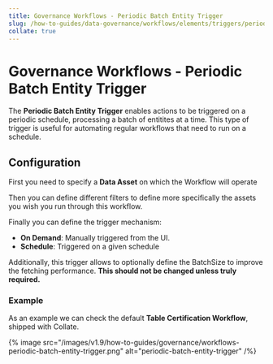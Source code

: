 ```yaml
---
title: Governance Workflows - Periodic Batch Entity Trigger
slug: /how-to-guides/data-governance/workflows/elements/triggers/periodic-batch-entity-trigger
collate: true
---
```


# Governance Workflows - Periodic Batch Entity Trigger

The **Periodic Batch Entity Trigger** enables actions to be triggered on a periodic schedule, processing a batch of entitites at a time.
This type of trigger is useful for automating regular workflows that need to run on a schedule.

## Configuration

First you need to specify a **Data Asset** on which the Workflow will operate

Then you can define different filters to define more specifically the assets you wish you run through this workflow.

Finally you can define the trigger mechanism:

- **On Demand**: Manually triggered from the UI.
- **Schedule**: Triggered on a given schedule

Additionally, this trigger allows to optionally define the BatchSize to improve the fetching performance. **This should not be changed unless truly required.**

### Example

As an example we can check the default **Table Certification Workflow**, shipped with Collate.

{% image src="/images/v1.9/how-to-guides/governance/workflows-periodic-batch-entity-trigger.png" alt="periodic-batch-entity-trigger" /%}
